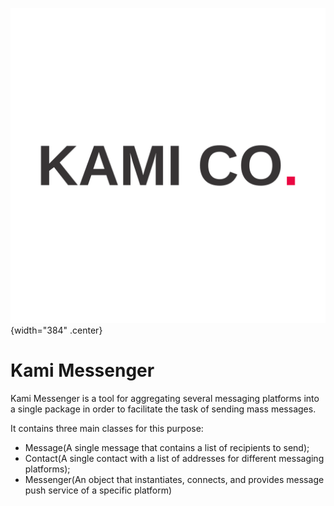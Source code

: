 ![logo_kami](assets/icon.png){width="384" .center}

# Kami Messenger

Kami Messenger is a tool for aggregating several messaging platforms into a single package in order to facilitate the task of sending mass messages.

It contains three main classes for this purpose:

- Message(A single message that contains a list of recipients to send);
- Contact(A single contact with a list of addresses for different messaging platforms);
- Messenger(An object that instantiates, connects, and provides message push service of a specific platform)